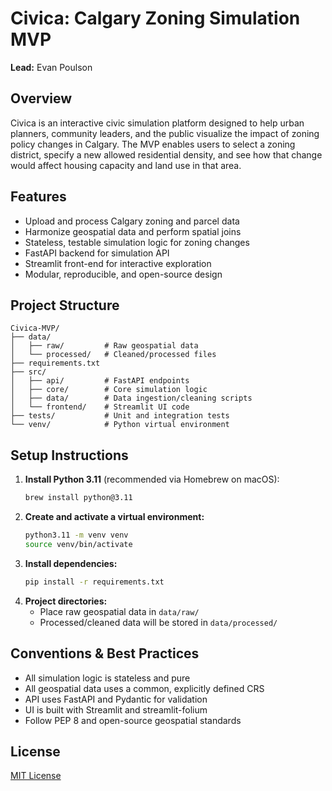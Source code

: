 # Civica: Calgary Zoning Simulation MVP

**Lead:** Evan Poulson

## Overview
Civica is an interactive civic simulation platform designed to help urban planners, community leaders, and the public visualize the impact of zoning policy changes in Calgary. The MVP enables users to select a zoning district, specify a new allowed residential density, and see how that change would affect housing capacity and land use in that area.

## Features
- Upload and process Calgary zoning and parcel data
- Harmonize geospatial data and perform spatial joins
- Stateless, testable simulation logic for zoning changes
- FastAPI backend for simulation API
- Streamlit front-end for interactive exploration
- Modular, reproducible, and open-source design

## Project Structure
```
Civica-MVP/
├── data/
│   ├── raw/         # Raw geospatial data
│   └── processed/   # Cleaned/processed files
├── requirements.txt
├── src/
│   ├── api/         # FastAPI endpoints
│   ├── core/        # Core simulation logic
│   ├── data/        # Data ingestion/cleaning scripts
│   └── frontend/    # Streamlit UI code
├── tests/           # Unit and integration tests
└── venv/            # Python virtual environment
```

## Setup Instructions
1. **Install Python 3.11** (recommended via Homebrew on macOS):
   ```sh
   brew install python@3.11
   ```
2. **Create and activate a virtual environment:**
   ```sh
   python3.11 -m venv venv
   source venv/bin/activate
   ```
3. **Install dependencies:**
   ```sh
   pip install -r requirements.txt
   ```
4. **Project directories:**
   - Place raw geospatial data in `data/raw/`
   - Processed/cleaned data will be stored in `data/processed/`

## Conventions & Best Practices
- All simulation logic is stateless and pure
- All geospatial data uses a common, explicitly defined CRS
- API uses FastAPI and Pydantic for validation
- UI is built with Streamlit and streamlit-folium
- Follow PEP 8 and open-source geospatial standards

## License
[MIT License](LICENSE) 